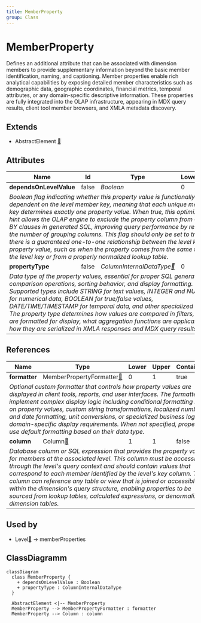```yaml
---
title: MemberProperty
group: Class
---
```


# MemberProperty<a name="class-memberproperty"></a>

Defines an additional attribute that can be associated with dimension members to provide supplementary information beyond the basic member identification, naming, and captioning. Member properties enable rich analytical capabilities by exposing detailed member characteristics such as demographic data, geographic coordinates, financial metrics, temporal attributes, or any domain-specific descriptive information. These properties are fully integrated into the OLAP infrastructure, appearing in MDX query results, client tool member browsers, and XMLA metadata discovery.
## Extends
- AbstractElement [🔗](./class-AbstractElement)
## Attributes

<table>
  <thead>
    <tr>
      <th>Name</th>
      <th>Id</th>
      <th>Type</th>
      <th>Lower</th>
      <th>Upper</th>
    </tr>
  </thead>
  <tbody>
    <tr>
      <td><strong>dependsOnLevelValue</strong></td>
      <td>false</td>
      <td><em>Boolean</em></td>
      <td>0</td>
      <td>1</td>
    </tr>
    <tr>
      <td colspan="5"><em>Boolean flag indicating whether this property value is functionally dependent on the level member key, meaning that each unique member key determines exactly one property value. When true, this optimization hint allows the OLAP engine to exclude the property column from GROUP BY clauses in generated SQL, improving query performance by reducing the number of grouping columns. This flag should only be set to true when there is a guaranteed one-to-one relationship between the level key and property value, such as when the property comes from the same table as the level key or from a properly normalized lookup table.</em></td>
    </tr>
    <tr>
      <td><strong>propertyType</strong></td>
      <td>false</td>
      <td><em>ColumnInternalDataType<a href="./enum-ColumnInternalDataType">🔗</a></em></td>
      <td>0</td>
      <td>1</td>
    </tr>
    <tr>
      <td colspan="5"><em>Data type of the property values, essential for proper SQL generation, comparison operations, sorting behavior, and display formatting. Supported types include STRING for text values, INTEGER and NUMERIC for numerical data, BOOLEAN for true/false values, DATE/TIME/TIMESTAMP for temporal data, and other specialized types. The property type determines how values are compared in filters, how they are formatted for display, what aggregation functions are applicable, and how they are serialized in XMLA responses and MDX query results.</em></td>
    </tr>
  </tbody>
</table>

## References

<table>
  <thead>
    <tr>
      <th>Name</th>
      <th>Type</th>
      <th>Lower</th>
      <th>Upper</th>
      <th>Containment</th>
    </tr>
  </thead>
  <tbody>
    <tr>
      <td><strong>formatter</strong></td>
      <td>MemberPropertyFormatter<a href="./class-MemberPropertyFormatter">🔗</a></td>
      <td>0</td>
      <td>1</td>
      <td>true</td>
    </tr>
    <tr>
      <td colspan="5"><em>Optional custom formatter that controls how property values are displayed in client tools, reports, and user interfaces. The formatter can implement complex display logic including conditional formatting based on property values, custom string transformations, localized number and date formatting, unit conversions, or specialized business logic for domain-specific display requirements. When not specified, properties use default formatting based on their data type.</em></td>
    </tr>
    <tr>
      <td><strong>column</strong></td>
      <td>Column<a href="./class-Column">🔗</a></td>
      <td>1</td>
      <td>1</td>
      <td>false</td>
    </tr>
    <tr>
      <td colspan="5"><em>Database column or SQL expression that provides the property values for members at the associated level. This column must be accessible through the level's query context and should contain values that correspond to each member identified by the level's key column. The column can reference any table or view that is joined or accessible within the dimension's query structure, enabling properties to be sourced from lookup tables, calculated expressions, or denormalized dimension tables.</em></td>
    </tr>
  </tbody>
</table>



## Used by

- Level[🔗](./class-Level) → memberProperties

## ClassDiagramm

```mermaid
classDiagram
  class MemberProperty {
    + dependsOnLevelValue : Boolean
    + propertyType : ColumnInternalDataType
  }

  AbstractElement <|-- MemberProperty
  MemberProperty --> MemberPropertyFormatter : formatter
  MemberProperty --> Column : column

```
